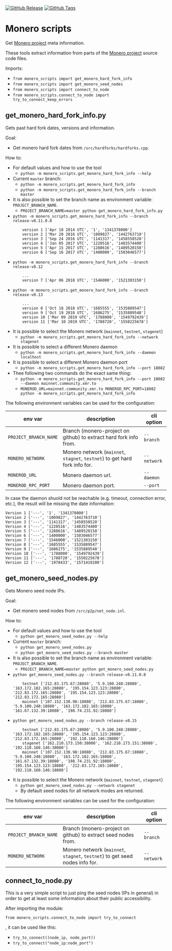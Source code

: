 [![GitHub Release](https://img.shields.io/github/v/release/monero-ecosystem/monero_scripts.svg)](https://github.com/monero-ecosystem/monero_scripts/releases)
[![GitHub Tags](https://img.shields.io/github/v/tag/monero-ecosystem/monero_scripts.svg)](https://github.com/monero-ecosystem/monero_scripts/tags)

# Monero scripts

Get [Monero project](https://github.com/monero-project/) meta information.

These tools extract information from parts of the [Monero project](https://github.com/monero-project/) source code files.

Imports:
* `from monero_scripts import get_monero_hard_fork_info`
* `from monero_scripts import get_monero_seed_nodes`
* `from monero_scripts import connect_to_node`
* `from monero_scripts.connect_to_node import try_to_connect_keep_errors`

## get_monero_hard_fork_info.py

Gets past hard fork dates, versions and information.

Goal:
  * Get monero hard fork dates from `/src/hardforks/hardforks.cpp`.

How to:
  * For default values and how to use the tool
    - `python -m monero_scripts.get_monero_hard_fork_info --help`
  * Current `master` branch:
    - `python -m monero_scripts.get_monero_hard_fork_info`
    - `python -m monero_scripts.get_monero_hard_fork_info --branch master`
  * It is also possible to set the branch name as environment variable: `PROJECT_BRANCH_NAME`.
    - `PROJECT_BRANCH_NAME=master python get_monero_hard_fork_info.py`
  * `python -m monero_scripts.get_monero_hard_fork_info --branch release-v0.11.0.0`
    ```
        version 1 ['Apr 18 2014 UTC', '1', '1341378000']
        version 2 ['Mar 20 2016 UTC', '1009827', '1442763710']
        version 3 ['Sep 24 2016 UTC', '1141317', '1458558528']
        version 4 ['Jan 05 2017 UTC', '1220516', '1483574400']
        version 5 ['Apr 15 2017 UTC', '1288616', '1489520158']
        version 6 ['Sep 16 2017 UTC', '1400000', '1503046577']
    ```
  * `python -m monero_scripts.get_monero_hard_fork_info --branch release-v0.12`
    ```
        ...
        version 7 ['Apr 06 2018 UTC', '1546000', '1521303150']
    ```
  * `python -m monero_scripts.get_monero_hard_fork_info --branch release-v0.13`
    ```
        ...
        version 8 ['Oct 18 2018 UTC', '1685555', '1535889547']
        version 9 ['Oct 19 2018 UTC', '1686275', '1535889548']
        version 10 ['Mar 09 2019 UTC', '1788000', '1549792439']
        version 11 ['Mar 10 2019 UTC', '1788720', '1550225678']
    ```
  * It is possible to select the Monero network (`mainnet`, `testnet`, `stagenet`)
    - `python -m monero_scripts.get_monero_hard_fork_info --network stagenet`
  * It is possible to select a different Monero daemon
    - `python -m monero_scripts.get_monero_hard_fork_info --daemon localhost`
  * It is possible to select a different Monero daemon port
    - `python -m monero_scripts.get_monero_hard_fork_info --port 18082`
  * Thee following two commands do the exact same thing:
    - `python -m monero_scripts.get_monero_hard_fork_info --port 18082 --daemon mainnet.community.xmr.to`
    - `MONEROD_URL=mainnet.community.xmr.to MONEROD_RPC_PORT=18082 python -m monero_scripts.get_monero_hard_fork_info`

The following environment variables can be used for the configuration:

| env var               | description                                                                 | cli option  |
|-----------------------|-----------------------------------------------------------------------------|-------------|
| `PROJECT_BRANCH_NAME` | Branch (monero-project on github) to extract hard fork info from.           | `--branch`  |
| `MONERO_NETWORK`      | Monero network (`mainnet`, `stagnet`, `testnet`) to get hard fork info for. | `--network` |
| `MONEROD_URL`         | Monero daemon url.                                                          | `--daemon`  |
| `MONEROD_RPC_PORT`    | Monero daemon port.                                                         | `--port`    |

In case the daemon shuold not be reachable (e.g. timeout, connection error, etc.), the result will be missing the date information:
```
Version 1 ['---', '1', '1341378000']
Version 2 ['---', '1009827', '1442763710']
Version 3 ['---', '1141317', '1458558528']
Version 4 ['---', '1220516', '1483574400']
Version 5 ['---', '1288616', '1489520158']
Version 6 ['---', '1400000', '1503046577']
Version 7 ['---', '1546000', '1521303150']
Version 8 ['---', '1685555', '1535889547']
Version 9 ['---', '1686275', '1535889548']
Version 10 ['---', '1788000', '1549792439']
Version 11 ['---', '1788720', '1550225678']
Version 12 ['---', '1978433', '1571419280']
```

## get_monero_seed_nodes.py

Gets Monero seed node IPs.

Goal:
  * Get monero seed nodes from `/src/p2p/net_node.inl`.

How to:
  * For default values and how to use the tool
    - `python get_monero_seed_nodes.py --help`
  * Current `master` branch:
    - `python get_monero_seed_nodes.py`
    - `python get_monero_seed_nodes.py --branch master`
  * It is also possible to set the branch name as environment variable: `PROJECT_BRANCH_NAME`.
    - `PROJECT_BRANCH_NAME=master python get_monero_seed_nodes.py`
  * `python get_monero_seed_nodes.py --branch release-v0.11.0.0`
    ```
        testnet ['212.83.175.67:28080', '5.9.100.248:28080', '163.172.182.165:28080', '195.154.123.123:28080', '212.83.172.165:28080', '195.154.123.123:28080', '212.83.172.165:28080']
        mainnet ['107.152.130.98:18080', '212.83.175.67:18080', '5.9.100.248:18080', '163.172.182.165:18080', '161.67.132.39:18080', '198.74.231.92:18080']
    ```
  * `python get_monero_seed_nodes.py --branch release-v0.15`
    ```
        testnet ['212.83.175.67:28080', '5.9.100.248:28080', '163.172.182.165:28080', '195.154.123.123:28080', '212.83.172.165:28080', '192.110.160.146:28080']
        stagenet ['162.210.173.150:38080', '162.210.173.151:38080', '192.110.160.146:38080']
        mainnet ['107.152.130.98:18080', '212.83.175.67:18080', '5.9.100.248:18080', '163.172.182.165:18080', '161.67.132.39:18080', '198.74.231.92:18080', '195.154.123.123:18080', '212.83.172.165:18080', '192.110.160.146:18080']
    ```
  * It is possible to select the Monero network (`mainnet`, `testnet`, `stagenet`)
    - `python get_monero_seed_nodes.py --network stagenet`
    - By default seed nodes for all network modes are returned.

The following environment variables can be used for the configuration:

| env var               | description                                                                  | cli option  |
|-----------------------|------------------------------------------------------------------------------|-------------|
| `PROJECT_BRANCH_NAME` | Branch (monero-project on github) to extract seed nodes from.                | `--branch`  |
| `MONERO_NETWORK`      | Monero network (`mainnet`, `stagnet`, `testnet`) to get seed nodes info for. | `--network` |

## connect_to_node.py

This is a very simple script to just ping the seed nodes (IPs in general) in order to get at least some information about their public accessibility.


After importing the module:
```
from monero_scripts.connect_to_node import try_to_connect
```
, it can be used like this:
* `try_to_connect((node_ip, node_port))`
* `try_to_connect("node_ip:node_port")`
